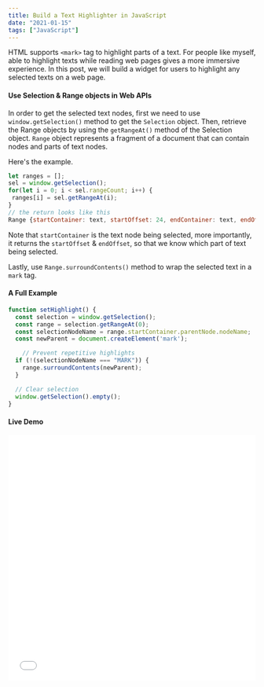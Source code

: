 ```yaml
---
title: Build a Text Highlighter in JavaScript
date: "2021-01-15"
tags: ["JavaScript"]
---
```

HTML supports `<mark>` tag to highlight parts of a text. For people like myself, able to highlight texts while reading web pages gives a more immersive experience. In this post, we will build a widget for users to highlight any selected texts on a web page. 

#### Use Selection & Range objects in Web APIs
In order to get the selected text nodes, first we need to use `window.getSelection()` method to get the `Selection` object. 
Then, retrieve the Range objects by using the `getRangeAt()` method of the Selection object. `Range` object represents a fragment of a document that can contain nodes and parts of text nodes.

Here's the example.
```js
let ranges = [];
sel = window.getSelection();
for(let i = 0; i < sel.rangeCount; i++) {
 ranges[i] = sel.getRangeAt(i);
}
// the return looks like this
Range {startContainer: text, startOffset: 24, endContainer: text, endOffset: 35, collapsed: false, …}
```
Note that `startContainer` is the text node being selected, more importantly, it returns the `startOffset` & `endOffset`, so that we know which part of text being selected. 

Lastly, use `Range.surroundContents()` method to wrap the selected text in a `mark` tag. 

#### A Full Example
```js
function setHighlight() {
  const selection = window.getSelection();
  const range = selection.getRangeAt(0);
  const selectionNodeName = range.startContainer.parentNode.nodeName;
  const newParent = document.createElement('mark');

	// Prevent repetitive highlights
  if (!(selectionNodeName === "MARK")) {
    range.surroundContents(newParent);
  }

  // Clear selection
  window.getSelection().empty();
}
```

#### Live Demo 
<iframe width="100%" height="500" src="//jsfiddle.net/jinnwang/1qcozy7g/embedded/result,js,html,css/dark/" allowfullscreen="allowfullscreen" allowpaymentrequest frameborder="0"></iframe>

